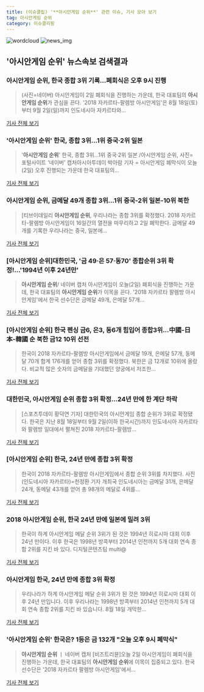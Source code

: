 ```yaml
---
title: (이슈클립) '**아시안게임 순위**' 관련 이슈, 기사 모아 보기
tag: 아시안게임 순위
category: 이슈클리핑
---
```

![wordcloud](https://s3.ap-northeast-2.amazonaws.com/lyrics101-wordcloud/2018-09-02-1535847148.png)
![news_img](https://user-images.githubusercontent.com/42597476/44507050-1206f400-a6e4-11e8-8d98-7ffbfebb353f.png)
## **'**아시안게임 순위**'** 뉴스속보 검색결과
### **아시안게임 순위**, 한국 종합 3위 기록...폐회식은 오후 9시 진행

>(사진=네이버) 아시안게임이 2일 폐회식을 진행하는 가운데, 한국 대표팀의 **아시안게임 순위**가 관심을 끈다. '2018 자카르타-팔렘방 아시안게임'은 8월 18일(토)부터 9월 2일(일)까지 인도네시아 자카르타와...

<a href="http://www.anewsa.com/detail.php?number=1364850&thread=06r02" target="_blank">기사 전체 보기</a>

### '**아시안게임 순위**' 한국, 종합 3위…1위 중국·2위 일본

>'**아시안게임 순위**' 한국, 종합 3위…1위 중국·2위 일본 /아시안게임 순위, 사진= 포털사이트 '네이버' 캡처아시아투데이 박아람 기자 = 아시안게임 폐막식이 오늘(2일) 오후 진행되는 가운데 한국 대표팀의...

<a href="http://www.asiatoday.co.kr/view.php?key=20180902000750293" target="_blank">기사 전체 보기</a>

### **아시안게임 순위**, 금메달 49개 종합 3위…1위 중국-2위 일본-10위 북한

>[티브이데일리 **아시안게임 순위**, 우리나라는 종합 3위를 확정했다. 2018 자카르타-팔렘방 아시안게임이 16일간의 열전을 마무리하고 2일 폐막한다. 금메달 49개를 기록한 우리나라는 중국, 일본에...

<a href="http://tvdaily.asiae.co.kr/read.php3?aid=15358443741391049002" target="_blank">기사 전체 보기</a>

### [**아시안게임 순위**]대한민국, '금 49·은 57·동70' 종합순위 3위 확정!…'1994년 이후 24년만'

>**아시안게임 순위**/ 네이버 캡처  아시안게임이 오늘(2일) 폐회식을 진행하는 가운데, 한국 대표팀의 **아시안게임 순위**가 이목을 끈다.   '2018 자카르타 팔렘방 아시안게임'에서 한국 선수단은 금메달 49개, 은메달 57개...

<a href="http://www.kyeongin.com/main/view.php?key=20180902000728361" target="_blank">기사 전체 보기</a>

### [**아시안게임 순위**] 한국 펜싱 금6, 은3, 동6개 힘입어 종합3위…中國-日本-韓國 순 북한 금12 10위 선전

>한국이 2018 자카르타-팔렘방 아시안게임에서 금메달 19개, 은메달 57개, 동메달 70개 합계 176개를 얻어 종합 3위를 확정했다. 북한은 금 12개로 10위에 올랐다. 비교적 많은 숫자의 금메달을 기대했던 양궁에서 저조한...

<a href="http://www.gyotongn.com/news/articleView.html?idxno=198102" target="_blank">기사 전체 보기</a>

### 대한민국, **아시안게임 순위** 종합 3위 확정…24년 만에 한 계단 하락

>[스포츠투데이 황덕연 기자] 대한민국의 아시안게임 종합 순위가 3위로 확정됐다. 한국은 지난 8월 18일부터 9월 2일(이하 한국시간)까지 인도네시아 자카르타와 팔렘방 일대에서 펼쳐진 2018 자카르타-팔렘방...

<a href="http://stoo.asiae.co.kr/news/naver_view.htm?idxno=2018090208423189202" target="_blank">기사 전체 보기</a>

### [**아시안게임 순위**] 한국, 24년 만에 종합 3위 확정

>한국이 2018 자카르타-팔렘방 아시안게임에서 종합 순위 3위를 차지했다. 사진(인도네시아 자카르타)=천정환 기자 개최국 인도네시아는 금메달 31개, 은메달 24개, 동메달 43개를 얻어 총 98개의 메달로 4위를...

<a href="http://sports.mk.co.kr/view.php?year=2018&no=551730" target="_blank">기사 전체 보기</a>

### 2018 **아시안게임 순위**, 한국 24년 만에 일본에 밀려 3위

>한국이 하계 아시안게임 메달 순위 3위가 된 것은 1994년 히로시마 대회 이후 24년 만이다. 이후 한국은 1998년 방콕부터 2014년 인천까지 5개 대회 연속 종합 2위를 지킨 바 있다.   디지털콘텐츠팀 multi@

<a href="http://news20.busan.com/controller/newsController.jsp?newsId=20180902000016" target="_blank">기사 전체 보기</a>

### 아시안게임 한국, 24년 만에 종합 3위 확정

>우리나라가 하계 아시안게임 메달 순위 3위가 된 것은 1994년 히로시마 대회 이후 24년 만입니다. 이후 우리나라는 1998년 방콕부터 2014년 인천까지 5개 대회 연속 종합 2위를 지킨 바 있습니다. 8월 18일 개막한...

<a href="https://news.sbs.co.kr/news/endPage.do?news_id=N1004916513&plink=ORI&cooper=NAVER" target="_blank">기사 전체 보기</a>

### '**아시안게임 순위**' 한국은? 1등은 금 132개 "오늘 오후 9시 폐막식"

>**아시안게임 순위** ㅣ 네이버 캡처 [비즈트리뷴]오늘 2일 아시안게임이 폐회식을 진행하는 가운데, 한국 대표팀의 **아시안게임 순위**에 이목이 집중되고 있다. 한국 선수단은 '2018 자카르타 팔렘방 아시안게임'에서...

<a href="http://www.biztribune.co.kr/news/view.php?no=72045" target="_blank">기사 전체 보기</a>


